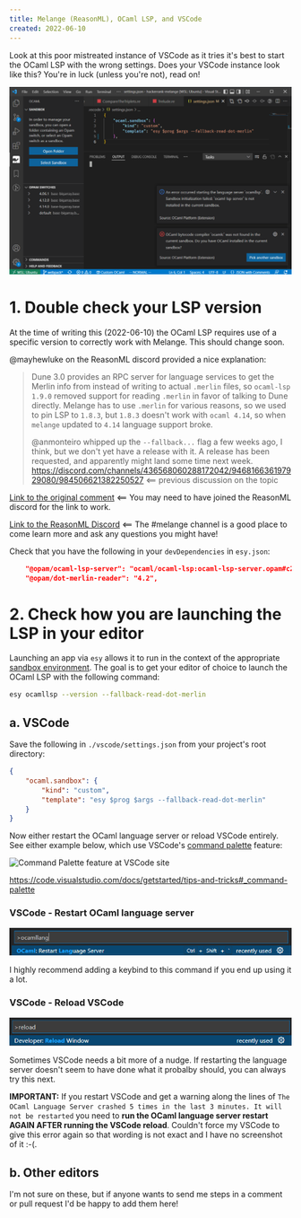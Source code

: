 ```yaml
---
title: Melange (ReasonML), OCaml LSP, and VSCode
created: 2022-06-10
---
```


Look at this poor mistreated instance of VSCode as it tries it's best to start the OCaml LSP with the wrong settings. Does your VSCode instance look like this? You're in luck (unless you're not), read on!

![All kinds of sadness](img/ocamllsp-issues-wrong-version.png)

# 1. Double check your LSP version
At the time of writing this (2022-06-10) the OCaml LSP requires use of a specific version to correctly work with Melange. This should change soon.

@mayhewluke on the ReasonML discord provided a nice explanation:

> Dune 3.0 provides an RPC server for language services to get the Merlin info from instead of writing to actual `.merlin` files, so `ocaml-lsp 1.9.0` removed support for reading `.merlin` in favor of talking to Dune directly. Melange has to use `.merlin` for various reasons, so we used to pin LSP to `1.8.3`, but `1.8.3` doesn't work with `ocaml 4.14`, so when `melange` updated to `4.14` language support broke.
> 
> @anmonteiro whipped up the `--fallback...` flag a few weeks ago, I think, but we don't yet have a release with it. A release has been requested, and apparently might land some time next week.
> https://discord.com/channels/436568060288172042/946816636197929080/984506621382250527 <== previous discussion on the topic

[Link to the original comment](https://discord.com/channels/235176658175262720/825155604641218580/984837516194635786) <== You may need to have joined the ReasonML discord for the link to work.

[Link to the ReasonML Discord](https://discord.gg/reasonml) <== The #melange channel is a good place to come learn more and ask any questions you might have!

Check that you have the following in your `devDependencies` in `esy.json`:
```json
    "@opam/ocaml-lsp-server": "ocaml/ocaml-lsp:ocaml-lsp-server.opam#c275140",
    "@opam/dot-merlin-reader": "4.2",
```

# 2. Check how you are launching the LSP in your editor
Launching an app via `esy` allows it to run in the context of the appropriate [sandbox environment](https://esy.sh/docs/en/concepts.html#project-sandbox). The goal is to get your editor of choice to launch the OCaml LSP with the following command:

```sh
esy ocamllsp --version --fallback-read-dot-merlin
```

## a. VSCode
Save the following in `./vscode/settings.json` from your project's root directory:

```json
{
    "ocaml.sandbox": {
        "kind": "custom",
        "template": "esy $prog $args --fallback-read-dot-merlin"
    }
}
```

Now either restart the OCaml language server or reload VSCode entirely. See either example below, which use VSCode's [command palette](https://code.visualstudio.com/docs/getstarted/userinterface#_command-palette) feature:

![Command Palette feature at VSCode site](https://code.visualstudio.com/assets/docs/getstarted/tips-and-tricks/OpenCommandPalatte.gif)

https://code.visualstudio.com/docs/getstarted/tips-and-tricks#_command-palette

### VSCode - Restart OCaml language server
![restarting OCaml LSP](img/vscode-restart-ocamllang.png)

I highly recommend adding a keybind to this command if you end up using it a lot.

### VSCode - Reload VSCode
![reloading VSCode](img/vscode-reload-window.png)

Sometimes VSCode needs a bit more of a nudge. If restarting the language server doesn't seem to have done what it probalby should, you can always try this next.

**IMPORTANT:** If you restart VSCode and get a warning along the lines of `The OCaml Language Server crashed 5 times in the last 3 minutes. It will not be restarted` you need to **run the OCaml language server restart AGAIN AFTER running the VSCode reload**. Couldn't force my VSCode to give this error again so that wording is not exact and I have no screenshot of it :-(.

## b. Other editors
I'm not sure on these, but if anyone wants to send me steps in a comment or pull request I'd be happy to add them here!
